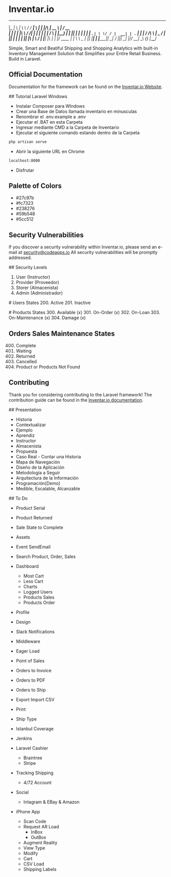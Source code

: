 # Inventar.io
  _____ _   ___      ________ _   _ _______       _____        _____ ____  
 |_   _| \ | \ \    / /  ____| \ | |__   __|/\   |  __ \      |_   _/ __ \
   | | |  \| |\ \  / /| |__  |  \| |  | |  /  \  | |__) |       | || |  | |
   | | | . ` | \ \/ / |  __| | . ` |  | | / /\ \ |  _  /        | || |  | |
  _| |_| |\  |  \  /  | |____| |\  |  | |/ ____ \| | \ \   _   _| || |__| |
 |_____|_| \_|   \/   |______|_| \_|  |_/_/    \_\_|  \_\ (_) |_____\____/

Simple, Smart and Beatiful Shipping and Shopping Analytics with built-in Inventory Management Solution that Simplifies your Entire Retail Business. Build in Laravel.

## Official Documentation

Documentation for the framework can be found on the [Inventar.io Website](http://inventar.io/docs).

## Tutorial Laravel Windows
- Instalar Composer para WIndows
- Crear una Base de Datos llamada inventario en minusculas
- Renombrar el .env.example a .env
- Ejecutar el .BAT en esta Carpeta
- Ingresar mediante CMD a la Carpeta de Inventario
- Ejecutar el siguiente comando estando dentro de la Carpeta
```bash
php artisan serve
```
- Abrir la siguiente URL en Chrome
```bash
localhost:8000
```
- Disfrutar

## Palette of Colors

- #27c97b
- #fc7323
- #238276
- #59b548
- #5cc512

## Security Vulnerabilities
If you discover a security vulnerability within Inventar.io, please send an e-mail at security@codeapps.io All security vulnerabilities will be promptly addressed.

## Security Levels
1. User (Instructor)
2. Provider (Proveedor)
3. Storer (Almacenista)
3. Admin (Administrador)

# Users States
200. Active
201. Inactive

# Products States
300. Available (x)
301. On-Order (x)
302. On-Loan
303. On-Maintenance (x)
304. Damage (x)

## Orders Sales Maintenance States
400. Complete
401. Waiting
402. Returned
403. Cancelled
404. Product or Products Not Found

## Contributing
Thank you for considering contributing to the Laravel framework! The contribution guide can be found in the [Inventar.io documentation](http://inventar.io/docs/contributions).

## Presentation
- Historia
- Contextualizar
- Ejemplo
- Aprendiz
- Instructor
- Almacenista
- Propuesta
- Caso Real - Contar una Historia
- Mapa de Navegación
- Diseño de la Aplicación
- Metodología a Seguir
- Arquitectura de la Información
- Programación(Demo)
- Medible, Escalable, Alcanzable

## To Do
- Product Serial
- Product Returned
- Sale State to Complete
- Assets
- Event SendEmail
- Search Product, Order, Sales
- Dashboard
  - Most Cart
  - Less Cart
  - Charts
  - Logged Users
  - Products Sales
  - Products Order
- Profile
- Design

- Slack Notifications
- Middleware
- Eager Load
- Point of Sales
- Orders to Invoice
- Orders to PDF
- Orders to Ship
- Export Import CSV
- Print
- Ship Type
- Istanbul Coverage
- Jenkins
- Laravel Cashier
  - Braintree
  - Stripe
- Tracking Shipping
  - 4/72 Account
- Social
  - Intagram & EBay & Amazon
- iPhone App
  - Scan Code
  - Request AR Load
    - InBox
    - OutBox
  - Augment Reality
  - View Type
  - Modify
  - Cart
  - CSV Load
  - Shipping Labels
